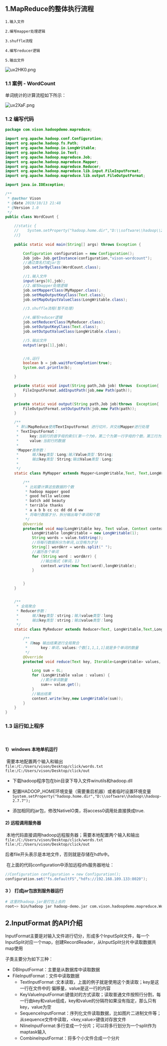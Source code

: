 



## 1.MapReduce的整体执行流程

```text
1.输入文件

2.编写mapper处理逻辑

3.shuffle流程

4.编写reducer逻辑

5.输出文件
```

![ux2HK0.png](https://s2.ax1x.com/2019/10/13/ux2HK0.png)

### 1.1 案例 - WordCount

单词统计的计算流程如下所示：

![ux2XaF.png](https://s2.ax1x.com/2019/10/13/ux2XaF.png)



### 1.2 编写代码

```java
package com.vison.hadoopdemo.mapreduce;

import org.apache.hadoop.conf.Configuration;
import org.apache.hadoop.fs.Path;
import org.apache.hadoop.io.LongWritable;
import org.apache.hadoop.io.Text;
import org.apache.hadoop.mapreduce.Job;
import org.apache.hadoop.mapreduce.Mapper;
import org.apache.hadoop.mapreduce.Reducer;
import org.apache.hadoop.mapreduce.lib.input.FileInputFormat;
import org.apache.hadoop.mapreduce.lib.output.FileOutputFormat;

import java.io.IOException;

/**
 * @author Vison
 * @date 2019/10/13 21:48
 * @Version 1.0
 */
public class WordCount {

  	//static {
    //    System.setProperty("hadoop.home.dir","D:\\software\\hadoop\\2.7.3");
    //}
    
    public static void main(String[] args) throws Exception {

        Configuration configuration = new Configuration();
        Job job= Job.getInstance(configuration,"vison-wordcount");
        //通过类名打成jar包
        job.setJarByClass(WordCount.class);

        //1.输入文件
        input(args[0],job);
        //2.编写mapper处理逻辑
        job.setMapperClass(MyMapper.class);
        job.setMapOutputKeyClass(Text.class);
        job.setMapOutputValueClass(LongWritable.class);

        //3.shuffle流程(暂不处理)

        //4.编写reducer逻辑
        job.setReducerClass(MyReducer.class);
        job.setOutputKeyClass(Text.class);
        job.setOutputValueClass(LongWritable.class);

        //5.输出文件
        output(args[1],job);


        //6.运行
        boolean b = job.waitForCompletion(true);
        System.out.println(b);

    }

    private static void input(String path,Job job) throws  Exception{
        FileInputFormat.addInputPath(job,new Path(path));
    }

    private static void output(String path,Job job)throws  Exception{
        FileOutputFormat.setOutputPath(job,new Path(path));
    }

    /**
     * 默认MapReduce使用TextInputFormat 进行切片，并交给Mapper进行处理
     * TextInputFormat：
     *     key:当前行的首字母的索引(第一个为0，第二个为第一行字母的个数，第三行为第一行字母和第二行字母个数的和，后面依次为前面的相加)
     *     value:当前行的数据
     *
     *Mapper类参数：
     *      输入key类型：Long;输入Value类型：String;
     *      输出key类型：String;输出Value类型：Long;
     *
     */
    static class MyMapper extends Mapper<LongWritable,Text, Text,LongWritable>{

        /**
         * 比如要计算这些数据的个数
         * hadoop mapper good
         * good hello welcome
         * batch add beauty
         * terrible thanks
         * a a b b cc cc dd dd d ww
         * 将每行数据才分，拆分输出每个单词和个数
         */
        @Override
        protected void map(LongWritable key, Text value, Context context) throws IOException, InterruptedException {
            LongWritable longWritable = new LongWritable(1);
            String words = value.toString();
            //将每行数据拆分为单词,以空格为才分
            String[] wordArr = words.split(" ");
            //遍历各个单词
            for (String word : wordArr) {
                //输出格式《单词，1》
                context.write(new Text(word),longWritable);
            }


        }
    }


    /**
     * 全局聚合
     * Reducer参数：
     *      输入key类型：string；输入value类型：long
     *      输出key类型：string；输出value类型：long
     */
    static class MyReducer extends Reducer<Text, LongWritable,Text,LongWritable> {

        /**
         * 将map 输出结果进行全局聚合
         *      key：单词，values:个数[1,1,1,1]就是多个单词的数量
         */
        @Override
        protected void reduce(Text key, Iterable<LongWritable> values, Context context) throws IOException, InterruptedException {

            Long sum = 0L;
            for (LongWritable value : values) {
                //累计单词数量
                sum+= value.get();
            }
            //输出结果
            context.write(key,new LongWritable(sum));
        }
    }
}
```



### 1.3 运行如上程序

​	

#### 1）windows 本地单机运行

​	需要本地配置两个输入和输出 `file:/C:/Users/vison/Desktop/click/words.txt file:/C:/Users/vison/Desktop/click/out`

- 下载hadoop程序包在bin目录下导入文件winutils和hadoop.dll

- 配置HADOOP_HOME环境变量（需要重启机器）或者临时设置环境变量 `System.setProperty("hadoop.home.dir","D:\\software\\hadoop\\hadoop-2.7.7");`
- 添加相同的jar包，修改NativeIO类，将access0调用处直接换成true.



#### 2) 远程调用服务器

​		本地代码直接调用hadoop远程服务器；需要本地配置两个输入和输出 `file:/C:/Users/vison/Desktop/click/words.txt file:/C:/Users/vison/Desktop/click/out`

后者file开头表示是本地文件，否则就是存储在hdfs中。

​	在上面的代码configuration中添加远程dfs服务器地址：

```java
//Configuration configuration = new Configuration();
configuration.set("fs.defaultFS","hdfs://192.168.109.133:8020");
```



#### 3 ） 打成jar包放到服务器运行

```bash
# 这里的hadoop.jar是打包上去的
root~> bin/hadoop jar hadoop-demo.jar com.vison.hadoopdemo.mapreduce.WordCount file:/usr/local/hadoop/NOTICE.txt file:/usr/local/hadoop/output

```



## 2.InputFormat 的API介绍

​     InputFormat主要是对输入文件进行切分，形成多个InputSplit文件，每一个InputSplit对应一个map，创建RecordReader，从InputSplit分片中读取数据共map使用

子类主要分为如下三种：

- DBInputFormat：主要是从数据库中读取数据
- FileInputFormat：文件中读取数据
  - TextInputFormat :文本读取，上面的例子就是使用这个类读取；key是这一行在文件中的 偏移量，value是这一行的内容
  - KeyValueInputFormat:键值对的方式读取；读取普通文件按照行分割，每一行由key和value组成，key和value的分隔符如果没有指定，那么只有key，value为空
  - SequenceInputFormat：序列化文件读取数据，比如图片二进制文件等；从sequence文件中读取，<key,value>键值对存放文件
  - NlineInputFormat:多行变成一个分片；可以将多行划分为一个split作为maptask输入
  - CombineInputFormat：将多个小文件合成一个分片



